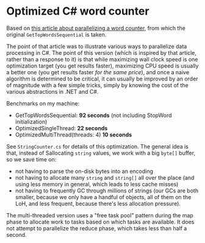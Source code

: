 ﻿# Optimized C# word counter

Based on [this article about parallelizing a word counter](http://www.nimaara.com/2017/07/01/practical-parallelization-with-map-reduce-in-c/),
from which the original `GetTopWordsSequential` is taken.

The point of that article was to illustrate various ways to parallelize data processing in C#.
The point of this version (which is inspired by that article, rather than a response to it) is
that while maximizing wall clock speed is one optimization target (you get results faster), 
maximizing CPU speed is usually a better one (you get results faster _for the same price_), and 
once a naive algorithm is determined to be critical, it can usually be improved by an order of 
magnitude with a few simple tricks, simply by knowing the cost of the various abstractions in
.NET and C#.

Benchmarks on my machine: 

 - GetTopWordsSequential:            **92 seconds** (not including StopWord initialization)
 - OptimizedSingleThread:            **22 seconds**
 - OptimizedMultiThread(threads: 4)  **10 seconds**

See `StringCounter.cs` for details of this optimization. The general idea is that, instead of
Sallocating `string` values, we work with a big `byte[]` buffer, so we save time on: 

  - not having to parse the on-disk bytes into an encoding
  - not having to allocate many `string` and `string[]` all over the place (and using less
    memory in general, which leads to less cache misses)
  - not having to frequently GC through millions of strings (our GCs are both smaller, because
    we only have a handful of objects, all of them on the LoH, and less frequent, because 
	there's less allocation pressure).

The multi-threaded version uses a "free task pool" pattern during the map phase to allocate 
work to tasks based on which tasks are available. It does not attempt to parallelize the 
reduce phase, which takes less than half a second.

